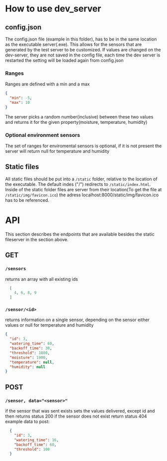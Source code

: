# How to use dev_server

## config.json
The config.json file (example in this folder), has to be in the same location as the executable server(.exe).
This allows for the sensors that are generated by the test server to be customized.
If values are changed on the dev-server, they are not saved in the config file, each time
the dev server is restarted the setting will be loaded again from config.json
### Ranges
Ranges are defined with a min and a max
```json
{
  "min": -5,
  "max": 10
}
```
The server picks a random number(inclusive) between these two values and returns it for the given property(moisture, temperature, humidity)
### Optional environment sensors
The set of ranges for enviromental sensors is optional, if it is not present the server will return null for temperature and humidity

## Static files
All static files should be put into a `/static` folder, relative to the location of the executable.
The default indes ("/") redirects to `/static/index.html`. Inside of the static
 folder files are server from their location(To get the file at `/static/img/favicon.ico`) the adress localhost:8000/static/img/favicon.ico has to be referenced. 
# API
This section describes the endpoints that are available besides the static fileserver in the section above.

## GET

### `/sensors`
returns an array with all existing ids
```json
  [
    4, 6, 8, 9
  ]
```

### `/sensor/<id>`
returns information on a single sensor, depending on the sensor either values or null for temperature and humidity
```json
{
  "id": 3,
  "watering_time": 60,
  "backoff_time": 30,
  "threshold": 1800,
  "moisture": 1900,
  "temperature": null,
  "humidity": null 
}
```

## POST

### `/sensor, data="<sensor>"`
if the sensor that was sent exists sets the values delivered, except id and then returns status 200
if the sensor does not exist return status 404
example data to post:
```json
  {
    "id": 3,
    "watering_time": 16,
    "backoff_time": 60,
    "threshold": 100
  }
```
